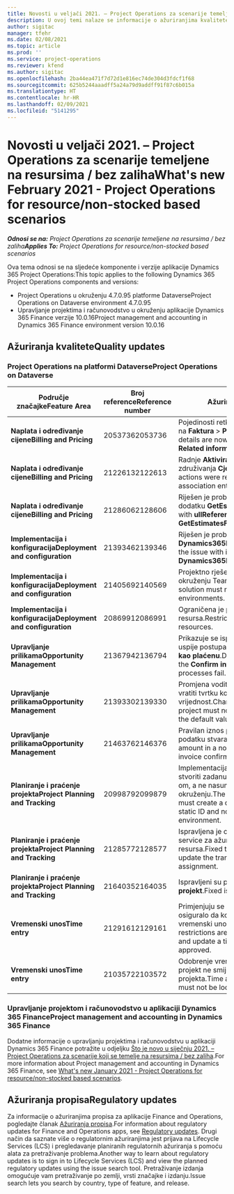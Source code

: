 ```yaml
---
title: Novosti u veljači 2021. – Project Operations za scenarije temeljene na resursima / bez zaliha
description: U ovoj temi nalaze se informacije o ažuriranjima kvalitete dostupnim u izdanju aplikacije Project Operations za scenarije koji se temelje na resursu / bez zaliha za veljaču 2021.
author: sigitac
manager: tfehr
ms.date: 02/08/2021
ms.topic: article
ms.prod: ''
ms.service: project-operations
ms.reviewer: kfend
ms.author: sigitac
ms.openlocfilehash: 2ba44ea471f7d72d1e816ec74de304d3fdcf1f68
ms.sourcegitcommit: 625b5244aaadff5a24a79d9addff91f87c6b015a
ms.translationtype: HT
ms.contentlocale: hr-HR
ms.lasthandoff: 02/09/2021
ms.locfileid: "5141295"
---
```

# <a name="whats-new-february-2021---project-operations-for-resourcenon-stocked-based-scenarios"></a><span data-ttu-id="42860-103">Novosti u veljači 2021. – Project Operations za scenarije temeljene na resursima / bez zaliha</span><span class="sxs-lookup"><span data-stu-id="42860-103">What's new February 2021 - Project Operations for resource/non-stocked based scenarios</span></span>

<span data-ttu-id="42860-104">_**Odnosi se na:** Project Operations za scenarije temeljene na resursima / bez zaliha_</span><span class="sxs-lookup"><span data-stu-id="42860-104">_**Applies To:** Project Operations for resource/non-stocked based scenarios_</span></span>

<span data-ttu-id="42860-105">Ova tema odnosi se na sljedeće komponente i verzije aplikacije Dynamics 365 Project Operations:</span><span class="sxs-lookup"><span data-stu-id="42860-105">This topic applies to the following Dynamics 365 Project Operations components and versions:</span></span>

- <span data-ttu-id="42860-106">Project Operations u okruženju 4.7.0.95 platforme Dataverse</span><span class="sxs-lookup"><span data-stu-id="42860-106">Project Operations on Dataverse environment 4.7.0.95</span></span>
- <span data-ttu-id="42860-107">Upravljanje projektima i računovodstvo u okruženju aplikacije Dynamics 365 Finance verzije 10.0.16</span><span class="sxs-lookup"><span data-stu-id="42860-107">Project management and accounting in Dynamics 365 Finance environment version 10.0.16</span></span> 

## <a name="quality-updates"></a><span data-ttu-id="42860-108">Ažuriranja kvalitete</span><span class="sxs-lookup"><span data-stu-id="42860-108">Quality updates</span></span>

### <a name="project-operations-on-dataverse"></a><span data-ttu-id="42860-109">Project Operations na platformi Dataverse</span><span class="sxs-lookup"><span data-stu-id="42860-109">Project Operations on Dataverse</span></span>

| <span data-ttu-id="42860-110">**Područje značajke**</span><span class="sxs-lookup"><span data-stu-id="42860-110">**Feature Area**</span></span> | <span data-ttu-id="42860-111">**Broj reference**</span><span class="sxs-lookup"><span data-stu-id="42860-111">**Reference number**</span></span> | <span data-ttu-id="42860-112">**Ažuriranja kvalitete**</span><span class="sxs-lookup"><span data-stu-id="42860-112">**Quality update**</span></span> |
| --- | --- | --- |
| <span data-ttu-id="42860-113">**Naplata i određivanje cijene**</span><span class="sxs-lookup"><span data-stu-id="42860-113">**Billing and Pricing**</span></span> | <span data-ttu-id="42860-114">2053736</span><span class="sxs-lookup"><span data-stu-id="42860-114">2053736</span></span> | <span data-ttu-id="42860-115">Pojedinosti retka fakture sada su dostupne odlaskom na **Faktura** > **Povezane informacije**.</span><span class="sxs-lookup"><span data-stu-id="42860-115">Invoice line details are now accessible by going to **Invoice** > **Related information**.</span></span> |
| <span data-ttu-id="42860-116">**Naplata i određivanje cijene**</span><span class="sxs-lookup"><span data-stu-id="42860-116">**Billing and Pricing**</span></span> | <span data-ttu-id="42860-117">2122613</span><span class="sxs-lookup"><span data-stu-id="42860-117">2122613</span></span> | <span data-ttu-id="42860-118">Radnje **Aktiviraj** i **Deaktiviraj** uklonjene su iz entiteta združivanja **Cjenik**.</span><span class="sxs-lookup"><span data-stu-id="42860-118">The **Activate** and **Deactivate** actions were removed from the **Price List** association entities.</span></span> |
| <span data-ttu-id="42860-119">**Naplata i određivanje cijene**</span><span class="sxs-lookup"><span data-stu-id="42860-119">**Billing and Pricing**</span></span> | <span data-ttu-id="42860-120">2128606</span><span class="sxs-lookup"><span data-stu-id="42860-120">2128606</span></span> | <span data-ttu-id="42860-121">Riješen je problem sa **ullReferenceException** u dodatku **GetEstimatesForProject**.</span><span class="sxs-lookup"><span data-stu-id="42860-121">Resolved the issue with **ullReferenceException** in the **GetEstimatesForProject** plug-in.</span></span> |
| <span data-ttu-id="42860-122">**Implementacija i konfiguracija**</span><span class="sxs-lookup"><span data-stu-id="42860-122">**Deployment and configuration**</span></span> | <span data-ttu-id="42860-123">2139346</span><span class="sxs-lookup"><span data-stu-id="42860-123">2139346</span></span> | <span data-ttu-id="42860-124">Riješen je problem s uvozom neupravljanog rješenja **Dynamics365ProjectOperationsDualWrite**.</span><span class="sxs-lookup"><span data-stu-id="42860-124">Resolved the issue with importing unmanaged **Dynamics365ProjectOperationsDualWrite** solution.</span></span> |
| <span data-ttu-id="42860-125">**Implementacija i konfiguracija**</span><span class="sxs-lookup"><span data-stu-id="42860-125">**Deployment and configuration**</span></span> | <span data-ttu-id="42860-126">2140569</span><span class="sxs-lookup"><span data-stu-id="42860-126">2140569</span></span> | <span data-ttu-id="42860-127">Projektno rješenje ne mora biti instalirano u okruženju Teams platforme Dataverse.</span><span class="sxs-lookup"><span data-stu-id="42860-127">Project solution must not be installed in the Dataverse Teams environments.</span></span> |
| <span data-ttu-id="42860-128">**Implementacija i konfiguracija**</span><span class="sxs-lookup"><span data-stu-id="42860-128">**Deployment and configuration**</span></span> | <span data-ttu-id="42860-129">2086991</span><span class="sxs-lookup"><span data-stu-id="42860-129">2086991</span></span> | <span data-ttu-id="42860-130">Ograničena je prilagodba lokalizacije web-resursa.</span><span class="sxs-lookup"><span data-stu-id="42860-130">Restricted customizing localization of web resources.</span></span> |
| <span data-ttu-id="42860-131">**Upravljanje prilikama**</span><span class="sxs-lookup"><span data-stu-id="42860-131">**Opportunity Management**</span></span> | <span data-ttu-id="42860-132">2136794</span><span class="sxs-lookup"><span data-stu-id="42860-132">2136794</span></span> | <span data-ttu-id="42860-133">Prikazuje se ispravna poruka o pogrešci kada ne uspije postupak **Potvrdi fakturu** ili **Označi fakturu kao plaćenu**.</span><span class="sxs-lookup"><span data-stu-id="42860-133">Display the correct error message when the **Confirm invoice** or **Mark invoice as paid** processes fail.</span></span> |
| <span data-ttu-id="42860-134">**Upravljanje prilikama**</span><span class="sxs-lookup"><span data-stu-id="42860-134">**Opportunity Management**</span></span> | <span data-ttu-id="42860-135">2139330</span><span class="sxs-lookup"><span data-stu-id="42860-135">2139330</span></span> | <span data-ttu-id="42860-136">Promjena voditelja projekta na projektu ne smije vratiti tvrtku koja je vlasnik natrag na zadanu vrijednost.</span><span class="sxs-lookup"><span data-stu-id="42860-136">Changing the Project manager on a project must not reset the owning company back to the default value.</span></span> |
| <span data-ttu-id="42860-137">**Upravljanje prilikama**</span><span class="sxs-lookup"><span data-stu-id="42860-137">**Opportunity Management**</span></span> | <span data-ttu-id="42860-138">2146376</span><span class="sxs-lookup"><span data-stu-id="42860-138">2146376</span></span> | <span data-ttu-id="42860-139">Pravilan iznos poreza u nenaplativo stvarnom podatku stvara se iz potvrde fakture.</span><span class="sxs-lookup"><span data-stu-id="42860-139">Corrected tax amount in a non-chargeable actual is created from invoice confirmation.</span></span> |
| <span data-ttu-id="42860-140">**Planiranje i praćenje projekta**</span><span class="sxs-lookup"><span data-stu-id="42860-140">**Project Planning and Tracking**</span></span> | <span data-ttu-id="42860-141">2099879</span><span class="sxs-lookup"><span data-stu-id="42860-141">2099879</span></span> | <span data-ttu-id="42860-142">Implementacija okruženja platforme Dataverse mora stvoriti zadanu kategoriju transakcije sa statičkim ID-om, a ne nasumično generirati jednu po okruženju.</span><span class="sxs-lookup"><span data-stu-id="42860-142">The Dataverse environment deployment must create a default transaction category with a static ID and not randomly generate one per environment.</span></span> |
| <span data-ttu-id="42860-143">**Planiranje i praćenje projekta**</span><span class="sxs-lookup"><span data-stu-id="42860-143">**Project Planning and Tracking**</span></span> | <span data-ttu-id="42860-144">2128577</span><span class="sxs-lookup"><span data-stu-id="42860-144">2128577</span></span> | <span data-ttu-id="42860-145">Ispravljena je ovlast korisnika u aplikaciji Project service za ažuriranje kategorije transakcije u dodjeli resursa.</span><span class="sxs-lookup"><span data-stu-id="42860-145">Fixed the Project service user privileges to update the transaction category on a resource assignment.</span></span> |
| <span data-ttu-id="42860-146">**Planiranje i praćenje projekta**</span><span class="sxs-lookup"><span data-stu-id="42860-146">**Project Planning and Tracking**</span></span> | <span data-ttu-id="42860-147">2164035</span><span class="sxs-lookup"><span data-stu-id="42860-147">2164035</span></span> | <span data-ttu-id="42860-148">Ispravljeni su problemi s funkcijom **Kopiraj projekt**.</span><span class="sxs-lookup"><span data-stu-id="42860-148">Fixed issues with the **Copy Project** function.</span></span> |
| <span data-ttu-id="42860-149">**Vremenski unos**</span><span class="sxs-lookup"><span data-stu-id="42860-149">**Time entry**</span></span> | <span data-ttu-id="42860-150">2129161</span><span class="sxs-lookup"><span data-stu-id="42860-150">2129161</span></span> | <span data-ttu-id="42860-151">Primjenjuju se stroža ograničenja kako bi se osiguralo da korisnici ne mogu mijenjati i ažurirati vremenski unos koji je poslan ili odobren.</span><span class="sxs-lookup"><span data-stu-id="42860-151">Tighter restrictions are applied to ensure users can't change and update a time entry that has been submitted or approved.</span></span> |
| <span data-ttu-id="42860-152">**Vremenski unos**</span><span class="sxs-lookup"><span data-stu-id="42860-152">**Time entry**</span></span> | <span data-ttu-id="42860-153">2103572</span><span class="sxs-lookup"><span data-stu-id="42860-153">2103572</span></span> | <span data-ttu-id="42860-154">Odobrenje vremena za unose koji se ne odnose na projekt ne smije tražiti ulogu odobravatelja projekta.</span><span class="sxs-lookup"><span data-stu-id="42860-154">Time approval for non-project time entries must not be looking for project approver role.</span></span> |

### <a name="project-management-and-accounting-in-dynamics-365-finance"></a><span data-ttu-id="42860-155">Upravljanje projektom i računovodstvo u aplikaciji Dynamics 365 Finance</span><span class="sxs-lookup"><span data-stu-id="42860-155">Project management and accounting in Dynamics 365 Finance</span></span> 

<span data-ttu-id="42860-156">Dodatne informacije o upravljanju projektima i računovodstvu u aplikaciji Dynamics 365 Finance potražite u odjeljku [Što je novo u siječnju 2021. – Project Operations za scenarije koji se temelje na resursima / bez zaliha](whats-new-jan-2021-resource-based.md).</span><span class="sxs-lookup"><span data-stu-id="42860-156">For more information about Project management and accounting in Dynamics 365 Finance, see [What's new January 2021 - Project Operations for resource/non-stocked based scenarios](whats-new-jan-2021-resource-based.md).</span></span>


## <a name="regulatory-updates"></a><span data-ttu-id="42860-157">Ažuriranja propisa</span><span class="sxs-lookup"><span data-stu-id="42860-157">Regulatory updates</span></span>

<span data-ttu-id="42860-158">Za informacije o ažuriranjima propisa za aplikacije Finance and Operations, pogledajte članak [Ažuriranja propisa](https://docs.microsoft.com/dynamics365/finance/localizations/regulatory-updates).</span><span class="sxs-lookup"><span data-stu-id="42860-158">For information about regulatory updates for Finance and Operations apps, see [Regulatory updates](https://docs.microsoft.com/dynamics365/finance/localizations/regulatory-updates).</span></span> <span data-ttu-id="42860-159">Drugi način da saznate više o regulatornim ažuriranjima jest prijava na Lifecycle Services (LCS) i pregledavanje planiranih regulatornih ažuriranja s pomoću alata za pretraživanje problema.</span><span class="sxs-lookup"><span data-stu-id="42860-159">Another way to learn about regulatory updates is to sign in to Lifecycle Services (LCS) and view the planned regulatory updates using the issue search tool.</span></span> <span data-ttu-id="42860-160">Pretraživanje izdanja omogućuje vam pretraživanje po zemlji, vrsti značajke i izdanju.</span><span class="sxs-lookup"><span data-stu-id="42860-160">Issue search lets you search by country, type of feature, and release.</span></span>
